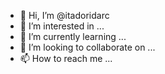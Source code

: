 - 👋 Hi, I’m @itadoridarc
- 👀 I’m interested in ...
- 🌱 I’m currently learning ...
- 💞️ I’m looking to collaborate on ...
- 📫 How to reach me ...

<!---
itadoridarc/itadoridarc is a ✨ special ✨ repository because its `README.md` (this file) appears on your GitHub profile.
You can click the Preview link to take a look at your changes.
--->
